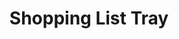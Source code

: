 ---
  id: "92"
  fieldLayoutId: "89"
  uid: "2515adf3-b2f2-41a8-ad5d-9c31f9d6ae4e"
  enabled: "1"
  archived: "0"
  dateCreated: "2017-10-06 04:27:14"
  dateUpdated: "2019-04-01 03:27:55"
  siteSettingsId: "92"
  slug: "list-tray"
  siteId: "1"
  uri: "patterns/ios/entry/list-tray"
  enabledForSite: "1"
  sectionId: "2"
  typeId: "2"
  authorId: "1"
  postdateCreated: "2017-10-06 04:26:00"
  expirydateCreated: null
  contentId: "92"
  title: "Shopping List Tray"
  field_allColorsComputed: null
  field_allColorsComputedIllustration: null
  field_allColorsComputedThumbnail: null
  field_appDescription: null
  field_appDescriptionSentiment: null
  field_audio: "0"
  field_authorFaq: null
  field_bgThumbPosition: "center center"
  field_body: null
  field_captureSize: null
  field_categoriesRaw: "navigability"
  field_categoryInPlainText: null
  field_coldThumbTransform: null
  field_colorPalette: null
  field_contributorName: null
  field_contributorUrl: null
  field_coverColor: null
  field_dominantColor: null
  field_externalContributor: "0"
  field_fetchWebsiteData: null
  field_fullName: null
  field_gfycatSource: "EntireDecimalKingfisher"
  field_gif: "1"
  field_gumletUrl: null
  field_gumletUrlNoPreParse: null
  field_howHelps: "<p><strong>Improved Navigation and Speed</strong>.</p>\n<p>Users can emulate browser behaviors like comparing products by opening multiple browser tabs.</p>\n<p>This solution also gives speed users by helping them move back and forth between products without relying on the standard navigation flow of the app, which is optimized to favor the discoverability of products.</p>"
  field_howWorks: "<p>Amazon app users can tap and hold on images found on the different product listings to reveal a mini-thumbnail and a tray at the bottom of the app.</p>\n<p>The users can drag and drop that thumbnail into the tray which will display the last selected shopping list. The images that show up in the tray, point to the product listings of all the items contained in the shopping list.</p>\n<p>Users can quickly navigate between the products by tapping the images. They can also minimize the tray which will reveal a floating action button that brings back the list tray.</p>"
  field_iconColors: null
  field_iconComputedColors: null
  field_illustrationSource: null
  field_imagePathRaw: ""
  field_imageTextOcr: null
  field_depthArticleBody: null
  field_lpSentimentScore: null
  field_lpUrl: null
  field_mediaEmbed: null
  field_mobileId: null
  field_mobileShotSrc: null
  field_newsObject: null
  field_pageFetchJsonString: null
  field_patternSrc: "Amazon"
  field_platformRaw: "iOS"
  field_qualityDescription: null
  field_rawResponse: null
  field_readingDuration: null
  field_readingDurationSeconds: null
  field_readingEaseLevel: null
  field_readingEaseScore: null
  field_references: null
  field_screenshotColors: null
  field_screenshotComputedColors: null
  field_sourceFromArchive: null
  field_strategyDescription: null
  field_thumbColors: null
  field_thumbVideoUrl: "y8050"
  field_webDescription: null
  field_webTitle: null
  field_what: "<p>This is a solution found in the Amazon app that allows users to quickly add products to an existing shopping list and compare those items with speed and easiness. They can do this by dragging and dropping images to a virtual tray that shows up once the drag interaction starts.</p>"
  root: null
  lft: null
  rgt: null
  level: null
  structureId: null
  layout: layouts/post.njk
---